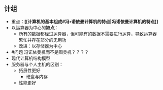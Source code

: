 ## 计组
- 重点：**[[计算机的基本组成#冯•诺依曼计算机的特点|冯诺依曼计算机的特点]]**
- 以运算器为中心的**缺点**：
	- 所有的数据都经过运算器，但可能有的数据不需要进行运算，导致运算器繁忙并存在部分的无用功
	- 改进：以存储器为中心
- #问题 冯诺依曼机而不是图灵机？？？？
- 现代计算机结构模型
- 服务器与个人主机的区别：
	- 拓展性更好
		- 硬盘与内存
	- 性能更好